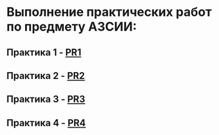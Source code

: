 # Выполнение практических работ по предмету АЗСИИ:
## Практика 1 - [PR1](https://github.com/Evgesha8286/Pankov-AZSII/tree/8ffef88fd3e0b8a04bd499ae51d398c1f423f94f/PR1)
## Практика 2 - [PR2](https://github.com/Evgesha8286/Pankov-AZSII/tree/c2cb951d2cdd5cb2a3a9176d085e453f1d987b21/PR2)
## Практика 3 - [PR3](https://github.com/Evgesha8286/Pankov-AZSII/tree/df8fa82c808f6836cb240a2312fdb99d2cc5ace0/PR3)
## Практика 4 - [PR4](https://github.com/Evgesha8286/Pankov-AZSII/tree/8a5efbcef13cb399da9a98b2ea935d4f2e74f3df/PR4)

